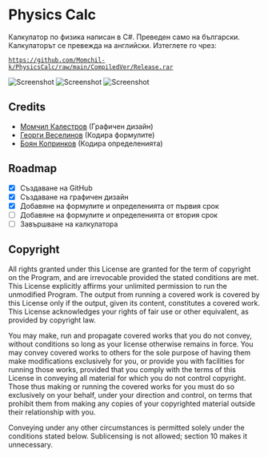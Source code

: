 # Physics Calc

Калкулатор по физика написан в C#. Преведен само на български. Калкулаторът се превежда на английски. Изтеглете го чрез:

[`https://github.com/Momchil-k/PhysicsCalc/raw/main/CompiledVer/Release.rar`](https://github.com/Momchil-k/PhysicsCalc/raw/main/CompiledVer/Release.rar)

![Screenshot](https://lh4.googleusercontent.com/nL5Q_eOjJh7d-uZBrC_nwsXLk1pvEpVtxDQtSe8dPcEI6xHP-fId2t8DwbTvIAlQpd2LEFQQU7wwwUgbHVt-T5A)
![Screenshot](https://lh5.googleusercontent.com/Gg-gGVM5fqwui-aJ9z5SXywssnNsAu-WOzSPYYaN31DEQsrNS4gQ2WvOItliJVkjdYys-5H-d8Tjz2oZsWNS0I0)
![Screenshot](https://lh3.googleusercontent.com/4bccL6HEL07D6JE3db38DbY2aVCR3yYgpMVLN3E7YItZLOvkqgXlxZkeMcmnHESxtkgwYhR0zBAPxGCSGjtPWeM)

## Credits
- [Момчил Калестров](https://github.com/Momchil-k) (Графичен дизайн)
- [Георги Веселинов](https://www.instagram.com/_georgi_07/) (Кодира формулите)
- [Боян Копринков](https://github.com/BoyanK1) (Кодира определенията)

## Roadmap
- [x]  Създаване на GitHub
- [x]  Създаване на графичен дизайн
- [x]  Добавяне на формулите и определенията от първия срок
- [ ]  Добавяне на формулите и определенията от втория срок
- [ ]  Завършване на калкулатора

## Copyright
All rights granted under this License are granted for the term of copyright on the Program, and are irrevocable provided the stated conditions are met. This License explicitly affirms your unlimited permission to run the unmodified Program. The output from running a covered work is covered by this License only if the output, given its content, constitutes a covered work. This License acknowledges your rights of fair use or other equivalent, as provided by copyright law.

You may make, run and propagate covered works that you do not convey, without conditions so long as your license otherwise remains in force. You may convey covered works to others for the sole purpose of having them make modifications exclusively for you, or provide you with facilities for running those works, provided that you comply with the terms of this License in conveying all material for which you do not control copyright. Those thus making or running the covered works for you must do so exclusively on your behalf, under your direction and control, on terms that prohibit them from making any copies of your copyrighted material outside their relationship with you.

Conveying under any other circumstances is permitted solely under the conditions stated below. Sublicensing is not allowed; section 10 makes it unnecessary.
